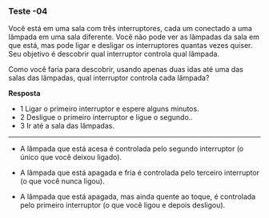 ### Teste -04

Você está em uma sala com três interruptores, cada um conectado a uma lâmpada em uma sala diferente. Você não pode ver as lâmpadas da sala em que está, mas pode ligar e desligar os interruptores quantas vezes quiser. Seu objetivo é descobrir qual interruptor controla qual lâmpada.

Como você faria para descobrir, usando apenas duas idas até uma das salas das lâmpadas, qual interruptor controla cada lâmpada?  

**Resposta**
- 1 Ligar o primeiro interruptor e espere alguns minutos.
- 2 Desligue  o primeiro  interruptor  e ligue o segundo..
- 3 Ir até a sala das lâmpadas.

_____

- A lâmpada que está acesa é controlada pelo segundo interruptor (o único que você deixou ligado).

- A lâmpada que está apagada e fria é controlada pelo terceiro interruptor (o que você nunca ligou).

- A lâmpada que está apagada, mas ainda quente ao toque, é controlada pelo primeiro interruptor (o que você ligou e depois desligou).
